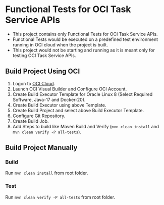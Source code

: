 # Functional Tests for OCI Task Service APIs

- This project contains only Functional Tests for OCI Task Service APIs.
- Functional Tests would be executed on a predefined test environment running in OCI cloud when the project is built.
- This project would not be starting and running as it is meant only for testing OCI Task Service APIs.

## Build Project Using OCI

1. Logon to [OCI Cloud](https://cloud.oracle.com).
2. Launch OCI Visual Builder and Configure OCI Account.
3. Create Build Executor Template for Oracle Linux 8 (Select Required Software, Java-17 and Docker-20).
4. Create Build Executor using above Template.
5. Create Build Project and select above Build Executor Template.
6. Configure Git Repository.
7. Create Build Job.
8. Add Steps to build like Maven Build and Verify (`mvn clean install` and `mvn clean verify -P all-tests`).

## Build Project Manually

### Build

Run `mvn clean install` from root folder.

### Test

Run `mvn clean verify -P all-tests` from root folder.
